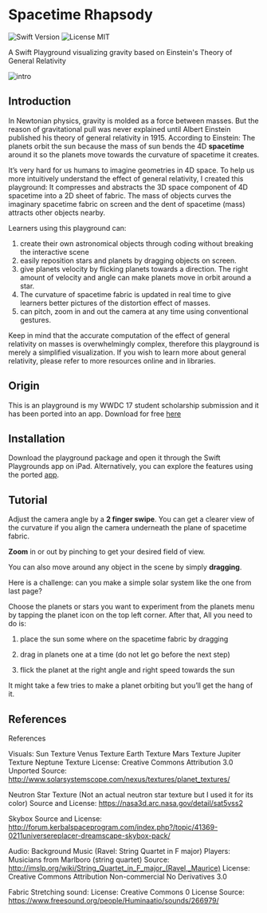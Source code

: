 # Spacetime Rhapsody
![Swift Version](https://img.shields.io/badge/Swift-3.0-orange.svg)
![License MIT](https://img.shields.io/badge/License-MIT-lightgrey.svg)

A Swift Playground visualizing gravity based on Einstein's Theory of General Relativity

![intro](/intro.gif)

## Introduction

In Newtonian physics, gravity is molded as a force between masses. But the reason of gravitational pull was never explained until Albert Einstein published his theory of general relativity in 1915. According to Einstein: The planets orbit the sun because the mass of sun bends the 4D **spacetime** around it so the planets move towards the curvature of spacetime it creates.

It’s very hard for us humans to imagine geometries in 4D space. To help us more intuitively understand the effect of general relativity, I created this playground: It compresses and abstracts the 3D space component of 4D spacetime into a 2D sheet of fabric. The mass of objects curves the imaginary spacetime fabric on screen and the dent of spacetime (mass) attracts other objects nearby.

Learners using this playground can:
1. create their own astronomical objects through coding without breaking the interactive scene
2. easily reposition stars and planets by dragging objects on screen.
3. give planets velocity by flicking planets towards a direction. The right amount of velocity and angle can make planets move in orbit around a star.
4. The curvature of spacetime fabric is updated in real time to give learners better pictures of the distortion effect of masses.
5. can pitch, zoom in and out the camera at any time using conventional gestures.

Keep in mind that the accurate computation of the effect of general relativity on masses is overwhelmingly complex, therefore this playground is merely a simplified visualization. If you wish to learn more about general relativity, please refer to more resources online and in libraries.

## Origin
This is an playground is my WWDC 17 student scholarship submission and it has been ported into an app. Download for free [here](https://itunes.apple.com/us/app/spacetime-rhapsody/id1234128065?mt=8)

## Installation

Download the playground package and open it through the Swift Playgrounds app on iPad. Alternatively, you can explore the features using the ported [app](https://itunes.apple.com/us/app/spacetime-rhapsody/id1234128065?mt=8).

## Tutorial

Adjust the camera angle by a **2 finger swipe**. You can get a clearer view of the curvature if you align the camera underneath the plane of spacetime fabric.

**Zoom** in or out by pinching to get your desired field of view.

You can also move around any object in the scene by simply **dragging**.


Here is a challenge: can you make a simple solar system like the one from last page?

Choose the planets or stars you want to experiment from the planets menu by tapping the planet icon on the top left corner. After that, All you need to do is:

1. place the sun some where on the spacetime fabric by dragging

2. drag in planets one at a time (do not let go before the next step)

3. flick the planet at the right angle and right speed towards the sun

It might take a few tries to make a planet orbiting but you’ll get the hang of it.

## References

References

Visuals:
 Sun Texture
 Venus Texture
 Earth Texture
 Mars Texture
 Jupiter Texture
 Neptune Texture
 License: Creative Commons Attribution 3.0 Unported
 Source: http://www.solarsystemscope.com/nexus/textures/planet_textures/

 Neutron Star Texture (Not an actual neutron star texture but I used it for its color)
 Source and License: https://nasa3d.arc.nasa.gov/detail/sat5vss2

 Skybox
 Source and License: http://forum.kerbalspaceprogram.com/index.php?/topic/41369-0211universereplacer-dreamscape-skybox-pack/


Audio:
 Background Music (Ravel: String Quartet in F major)
 Players: Musicians from Marlboro (string quartet)
 Source: http://imslp.org/wiki/String_Quartet_in_F_major_(Ravel,_Maurice)
 License: Creative Commons Attribution Non-commercial No Derivatives 3.0


 Fabric Stretching sound:
 License: Creative Commons 0 License
 Source: https://www.freesound.org/people/Huminaatio/sounds/266979/
